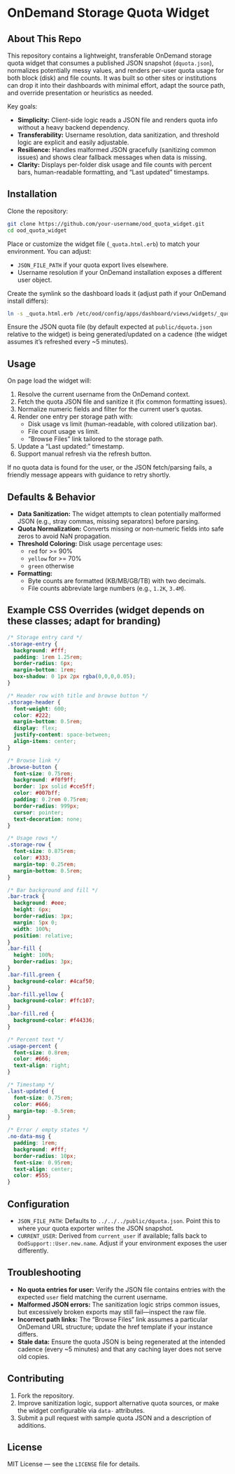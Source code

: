 # OnDemand Storage Quota Widget

## About This Repo

This repository contains a lightweight, transferable OnDemand storage quota widget that consumes a published JSON snapshot (`dquota.json`), normalizes potentially messy values, and renders per-user quota usage for both block (disk) and file counts. It was built so other sites or institutions can drop it into their dashboards with minimal effort, adapt the source path, and override presentation or heuristics as needed.

Key goals:
- **Simplicity:** Client-side logic reads a JSON file and renders quota info without a heavy backend dependency.  
- **Transferability:** Username resolution, data sanitization, and threshold logic are explicit and easily adjustable.  
- **Resilience:** Handles malformed JSON gracefully (sanitizing common issues) and shows clear fallback messages when data is missing.  
- **Clarity:** Displays per-folder disk usage and file counts with percent bars, human-readable formatting, and “Last updated” timestamps.

## Installation

Clone the repository:

```bash
git clone https://github.com/your-username/ood_quota_widget.git
cd ood_quota_widget
```

Place or customize the widget file (`_quota.html.erb`) to match your environment. You can adjust:
- `JSON_FILE_PATH` if your quota export lives elsewhere.
- Username resolution if your OnDemand installation exposes a different user object.

Create the symlink so the dashboard loads it (adjust path if your OnDemand install differs):

```bash
ln -s _quota.html.erb /etc/ood/config/apps/dashboard/views/widgets/_quota.html.erb
```

Ensure the JSON quota file (by default expected at `public/dquota.json` relative to the widget) is being generated/updated on a cadence (the widget assumes it’s refreshed every ~5 minutes).

## Usage

On page load the widget will:
1. Resolve the current username from the OnDemand context.  
2. Fetch the quota JSON file and sanitize it (fix common formatting issues).  
3. Normalize numeric fields and filter for the current user’s quotas.  
4. Render one entry per storage path with:
   - Disk usage vs limit (human-readable, with colored utilization bar).  
   - File count usage vs limit.  
   - “Browse Files” link tailored to the storage path.  
5. Update a “Last updated:” timestamp.  
6. Support manual refresh via the refresh button.

If no quota data is found for the user, or the JSON fetch/parsing fails, a friendly message appears with guidance to retry shortly.

## Defaults & Behavior

- **Data Sanitization:** The widget attempts to clean potentially malformed JSON (e.g., stray commas, missing separators) before parsing.  
- **Quota Normalization:** Converts missing or non-numeric fields into safe zeros to avoid NaN propagation.  
- **Threshold Coloring:** Disk usage percentage uses:
  - `red` for >= 90%  
  - `yellow` for >= 70%  
  - `green` otherwise  
- **Formatting:**  
  - Byte counts are formatted (KB/MB/GB/TB) with two decimals.  
  - File counts abbreviate large numbers (e.g., `1.2K`, `3.4M`).

## Example CSS Overrides (widget depends on these classes; adapt for branding)

```css
/* Storage entry card */
.storage-entry {
  background: #fff;
  padding: 1rem 1.25rem;
  border-radius: 6px;
  margin-bottom: 1rem;
  box-shadow: 0 1px 2px rgba(0,0,0,0.05);
}

/* Header row with title and browse button */
.storage-header {
  font-weight: 600;
  color: #222;
  margin-bottom: 0.5rem;
  display: flex;
  justify-content: space-between;
  align-items: center;
}

/* Browse link */
.browse-button {
  font-size: 0.75rem;
  background: #f0f9ff;
  border: 1px solid #cce5ff;
  color: #007bff;
  padding: 0.2rem 0.75rem;
  border-radius: 999px;
  cursor: pointer;
  text-decoration: none;
}

/* Usage rows */
.storage-row {
  font-size: 0.875rem;
  color: #333;
  margin-top: 0.25rem;
  margin-bottom: 0.5rem;
}

/* Bar background and fill */
.bar-track {
  background: #eee;
  height: 6px;
  border-radius: 3px;
  margin: 5px 0;
  width: 100%;
  position: relative;
}
.bar-fill {
  height: 100%;
  border-radius: 3px;
}
.bar-fill.green {
  background-color: #4caf50;
}
.bar-fill.yellow {
  background-color: #ffc107;
}
.bar-fill.red {
  background-color: #f44336;
}

/* Percent text */
.usage-percent {
  font-size: 0.8rem;
  color: #666;
  text-align: right;
}

/* Timestamp */
.last-updated {
  font-size: 0.75rem;
  color: #666;
  margin-top: -0.5rem;
}

/* Error / empty states */
.no-data-msg {
  padding: 1rem;
  background: #fff;
  border-radius: 10px;
  font-size: 0.95rem;
  text-align: center;
  color: #555;
}
```

## Configuration

- `JSON_FILE_PATH`: Defaults to `../../../public/dquota.json`. Point this to where your quota exporter writes the JSON snapshot.  
- `CURRENT_USER`: Derived from `current_user` if available; falls back to `OodSupport::User.new.name`. Adjust if your environment exposes the user differently.

## Troubleshooting

- **No quota entries for user:** Verify the JSON file contains entries with the expected `user` field matching the current username.  
- **Malformed JSON errors:** The sanitization logic strips common issues, but excessively broken exports may still fail—inspect the raw file.  
- **Incorrect path links:** The “Browse Files” link assumes a particular OnDemand URL structure; update the href template if your instance differs.  
- **Stale data:** Ensure the quota JSON is being regenerated at the intended cadence (every ~5 minutes) and that any caching layer does not serve old copies.

## Contributing

1. Fork the repository.  
2. Improve sanitization logic, support alternative quota sources, or make the widget configurable via `data-` attributes.  
3. Submit a pull request with sample quota JSON and a description of additions.

## License

MIT License — see the `LICENSE` file for details.
